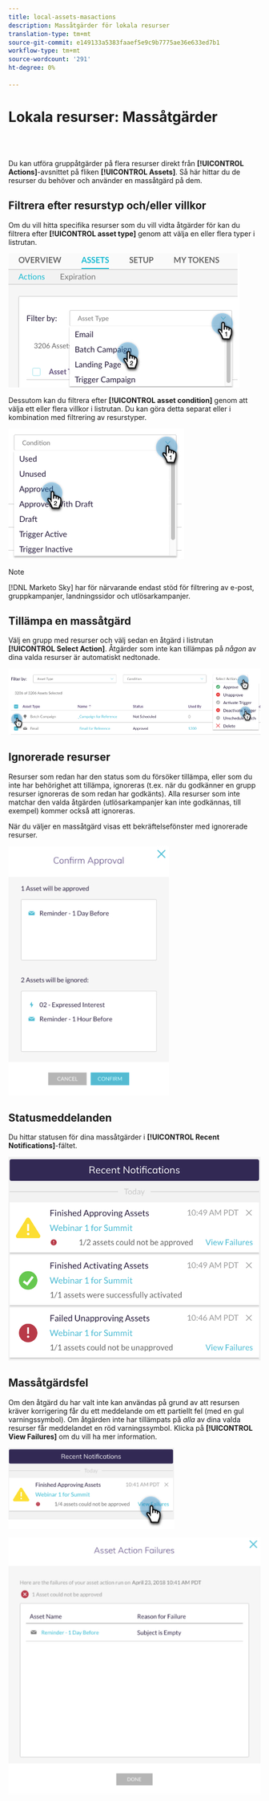 ```yaml
---
title: local-assets-masactions
description: Massåtgärder för lokala resurser
translation-type: tm+mt
source-git-commit: e149133a5383faaef5e9c9b7775ae36e633ed7b1
workflow-type: tm+mt
source-wordcount: '291'
ht-degree: 0%

---
```



# Lokala resurser: Massåtgärder

<br> 

Du kan utföra gruppåtgärder på flera resurser direkt från **[!UICONTROL Actions]**-avsnittet på fliken **[!UICONTROL Assets]**. Så här hittar du de resurser du behöver och använder en massåtgärd på dem.

## Filtrera efter resurstyp och/eller villkor

Om du vill hitta specifika resurser som du vill vidta åtgärder för kan du filtrera efter **[!UICONTROL asset type]** genom att välja en eller flera typer i listrutan.

![Bild ett](/help/sky/assets/programs/local-assets-mass-actions/local-assets-mass-actions-1.png)

Dessutom kan du filtrera efter **[!UICONTROL asset condition]** genom att välja ett eller flera villkor i listrutan. Du kan göra detta separat eller i kombination med filtrering av resurstyper.

![Bild två](/help/sky/assets/programs/local-assets-mass-actions/local-assets-mass-actions-2.png)

>[!NOTE]
>
>[!DNL Marketo Sky] har för närvarande endast stöd för filtrering av e-post, gruppkampanjer, landningssidor och utlösarkampanjer.

## Tillämpa en massåtgärd

Välj en grupp med resurser och välj sedan en åtgärd i listrutan **[!UICONTROL Select Action]**. Åtgärder som inte kan tillämpas på _någon_ av dina valda resurser är automatiskt nedtonade.

![Bild tre](/help/sky/assets/programs/local-assets-mass-actions/local-assets-mass-actions-3.png)

## Ignorerade resurser

Resurser som redan har den status som du försöker tillämpa, eller som du inte har behörighet att tillämpa, ignoreras (t.ex. när du godkänner en grupp resurser ignoreras de som redan har godkänts). Alla resurser som inte matchar den valda åtgärden (utlösarkampanjer kan inte godkännas, till exempel) kommer också att ignoreras.

När du väljer en massåtgärd visas ett bekräftelsefönster med ignorerade resurser.

![Bild fyra](/help/sky/assets/programs/local-assets-mass-actions/local-assets-mass-actions-4.png)

## Statusmeddelanden

Du hittar statusen för dina massåtgärder i **[!UICONTROL Recent Notifications]**-fältet.

![Bild fem](/help/sky/assets/programs/local-assets-mass-actions/local-assets-mass-actions-5.png)

## Massåtgärdsfel

Om den åtgärd du har valt inte kan användas på grund av att resursen kräver korrigering får du ett meddelande om ett partiellt fel (med en gul varningssymbol). Om åtgärden inte har tillämpats på _alla_ av dina valda resurser får meddelandet en röd varningssymbol. Klicka på **[!UICONTROL View Failures]** om du vill ha mer information.

![Bild sex](/help/sky/assets/programs/local-assets-mass-actions/local-assets-mass-actions-6.png)

![Bild sju](/help/sky/assets/programs/local-assets-mass-actions/local-assets-mass-actions-7.png)
